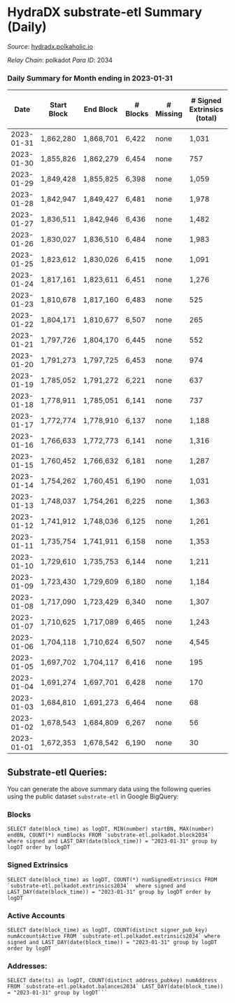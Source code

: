 # HydraDX substrate-etl Summary (Daily)

_Source_: [hydradx.polkaholic.io](https://hydradx.polkaholic.io)

*Relay Chain*: polkadot
*Para ID*: 2034



### Daily Summary for Month ending in 2023-01-31


| Date | Start Block | End Block | # Blocks | # Missing | # Signed Extrinsics (total) | # Active Accounts | # Addresses with Balances | # Events | # Transfers | # XCM Transfers In | # XCM Transfers Out |
| ---- | ----------- | --------- | -------- | --------- | --------------------------- | ----------------- | ------------------------- | -------- | ----------- | ------------------ | ------------------- |
| 2023-01-31 | 1,862,280 | 1,868,701 | 6,422 | none | 1,031 | 152 | 23,205 | 32,284 | 1,595  | 61 ($90,200.82) | 58 ($56,583.28) |
| 2023-01-30 | 1,855,826 | 1,862,279 | 6,454 | none | 757 | 160 | 23,195 | 28,786 | 1,172  | 46 ($22,273.27) | 54 ($15,668.32) |
| 2023-01-29 | 1,849,428 | 1,855,825 | 6,398 | none | 1,059 | 171 | 23,182 | 32,477 | 1,665  | 69 ($67,509.07) | 66 ($77,246.81) |
| 2023-01-28 | 1,842,947 | 1,849,427 | 6,481 | none | 1,978 | 250 | 23,174 | 42,735 | 2,856  | 110 ($120,279) | 85 ($92,331.17) |
| 2023-01-27 | 1,836,511 | 1,842,946 | 6,436 | none | 1,482 | 293 | 23,136 | 35,958 | 1,935  | 94 ($51,088.10) | 67 ($55,007.60) |
| 2023-01-26 | 1,830,027 | 1,836,510 | 6,484 | none | 1,983 | 357 | 23,111 | 41,052 | 2,687  | 160 ($132,296) | 125 ($70,142.12) |
| 2023-01-25 | 1,823,612 | 1,830,026 | 6,415 | none | 1,091 | 229 | 23,079 | 32,171 | 1,361  | 88 ($49,338.99) | 67 ($22,981.72) |
| 2023-01-24 | 1,817,161 | 1,823,611 | 6,451 | none | 1,276 | 331 | 23,059 | 34,078 | 1,720  | 85 ($14,294.67) | 58 ($19,182.28) |
| 2023-01-23 | 1,810,678 | 1,817,160 | 6,483 | none | 525 | 118 | 23,038 | 26,156 | 784  | 30 ($11,714.73) | 33 ($9,829.93) |
| 2023-01-22 | 1,804,171 | 1,810,677 | 6,507 | none | 265 | 81 | 23,024 | 23,081 | 398  | 16 ($6,420.24) | 18 ($4,368.43) |
| 2023-01-21 | 1,797,726 | 1,804,170 | 6,445 | none | 552 | 105 | 23,022 | 26,372 | 849  | 28 ($5,442.53) | 36 ($92,613.78) |
| 2023-01-20 | 1,791,273 | 1,797,725 | 6,453 | none | 974 | 170 | 23,017 | 30,565 | 1,175  | 52 ($13,284.43) | 40 ($18,234.55) |
| 2023-01-19 | 1,785,052 | 1,791,272 | 6,221 | none | 637 | 133 | 23,006 | 26,363 | 861  | 35 ($12,682.12) | 21 ($24,230.56) |
| 2023-01-18 | 1,778,911 | 1,785,051 | 6,141 | none | 737 | 147 | 23,002 | 27,833 | 1,107  | 68 ($32,474.94) | 39 ($21,427.48) |
| 2023-01-17 | 1,772,774 | 1,778,910 | 6,137 | none | 1,188 | 144 | 22,991 | 33,444 | 1,879  | 84 ($29,549.59) | 44 ($59,747.89) |
| 2023-01-16 | 1,766,633 | 1,772,773 | 6,141 | none | 1,316 | 175 | 22,978 | 34,230 | 1,901  | 68 ($20,525.98) | 67 ($23,440.03) |
| 2023-01-15 | 1,760,452 | 1,766,632 | 6,181 | none | 1,287 | 175 | 22,952 | 34,431 | 1,931  | 59 ($58,526.97) | 62 ($31,564.82) |
| 2023-01-14 | 1,754,262 | 1,760,451 | 6,190 | none | 1,031 | 180 | 22,945 | 31,146 | 1,449  | 70 ($128,147) | 65 ($147,176) |
| 2023-01-13 | 1,748,037 | 1,754,261 | 6,225 | none | 1,363 | 204 | 22,933 | 34,461 | 1,806  | 74 ($50,342.22) | 69 ($49,926.55) |
| 2023-01-12 | 1,741,912 | 1,748,036 | 6,125 | none | 1,261 | 264 | 22,910 | 33,394 | 1,668  | 89 ($87,527.80) | 49 ($55,156.62) |
| 2023-01-11 | 1,735,754 | 1,741,911 | 6,158 | none | 1,353 | 198 | 22,895 | 32,470 | 1,718  | 87 ($65,716.58) | 51 ($41,278.73) |
| 2023-01-10 | 1,729,610 | 1,735,753 | 6,144 | none | 1,211 | 220 | 22,873 | 30,939 | 1,553  | 82 ($34,170.56) | 49 ($15,596.16) |
| 2023-01-09 | 1,723,430 | 1,729,609 | 6,180 | none | 1,184 | 273 | 22,855 | 30,887 | 1,418  | 119 ($79,009.73) | 78 ($29,757.52) |
| 2023-01-08 | 1,717,090 | 1,723,429 | 6,340 | none | 1,307 | 232 | 22,823 | 33,596 | 1,856  | 135 ($48,698.59) | 57 ($32,014.53) |
| 2023-01-07 | 1,710,625 | 1,717,089 | 6,465 | none | 1,243 | 310 | 22,789 | 33,405 | 1,605  | 159 ($64,323.55) | 106 ($29,524.73) |
| 2023-01-06 | 1,704,118 | 1,710,624 | 6,507 | none | 4,545 | 981 | 22,752 | 64,501 | 3,949  | 504 ($219,955) | 193 ($80,659.60) |
| 2023-01-05 | 1,697,702 | 1,704,117 | 6,416 | none | 195 | 102 | 22,602 | 21,239 | 59  | 10 ($51,110.88) | 1 ($115.70) |
| 2023-01-04 | 1,691,274 | 1,697,701 | 6,428 | none | 170 | 44 | 22,576 | 20,903 | 41  | 4 ($11.66) | 2 ($9.67) |
| 2023-01-03 | 1,684,810 | 1,691,273 | 6,464 | none | 68 | 34 | 22,566 | 20,298 | 21  | 10 ($5.62) | 1 ($5.17) |
| 2023-01-02 | 1,678,543 | 1,684,809 | 6,267 | none | 56 | 24 | 22,558 | 19,695 | 29  | 12 ($24.72) | 7 ($19.20) |
| 2023-01-01 | 1,672,353 | 1,678,542 | 6,190 | none | 30 | 15 | 22,547 | 19,191 | 11  | 9 ($17.97) | 10 ($12.47) |

## Substrate-etl Queries:
You can generate the above summary data using the following queries using the public dataset `substrate-etl` in Google BigQuery:


### Blocks
```
SELECT date(block_time) as logDT, MIN(number) startBN, MAX(number) endBN, COUNT(*) numBlocks FROM `substrate-etl.polkadot.block2034`  where signed and LAST_DAY(date(block_time)) = "2023-01-31" group by logDT order by logDT
```


### Signed Extrinsics
```
SELECT date(block_time) as logDT, COUNT(*) numSignedExtrinsics FROM `substrate-etl.polkadot.extrinsics2034`  where signed and LAST_DAY(date(block_time)) = "2023-01-31" group by logDT order by logDT
```


### Active Accounts
```
SELECT date(block_time) as logDT, COUNT(distinct signer_pub_key) numAccountsActive FROM `substrate-etl.polkadot.extrinsics2034` where signed and LAST_DAY(date(block_time)) = "2023-01-31" group by logDT order by logDT
```


### Addresses:
```
SELECT date(ts) as logDT, COUNT(distinct address_pubkey) numAddress FROM `substrate-etl.polkadot.balances2034` LAST_DAY(date(block_time)) = "2023-01-31" group by logDT```

